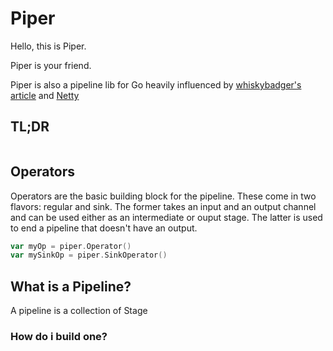 # Piper
Hello, this is Piper. 

Piper is your friend. 

Piper is also a pipeline lib for Go heavily influenced by [whiskybadger's article](https://whiskybadger.io/post/introducing-go-pipeline/) and [Netty](https://netty.io/)

## TL;DR
```go
```

## Operators
Operators are the basic building block for the pipeline. These come in two flavors: regular and sink.
The former takes an input and an output channel and can be used either as an intermediate or ouput stage.
The latter is used to end a pipeline that doesn't have an output.

```go
var myOp = piper.Operator()
var mySinkOp = piper.SinkOperator()
```

## What is a Pipeline?
A pipeline is a collection of Stage

### How do i build one?
